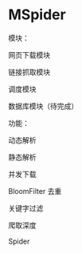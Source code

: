 MSpider
=======
模块：

网页下载模块

链接抓取模块

调度模块

数据库模块（待完成）




功能：

动态解析

静态解析

并发下载

BloomFilter 去重

关键字过滤

爬取深度


Spider
